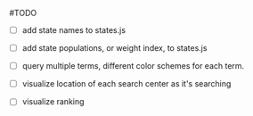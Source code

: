 #TODO
- [ ] add state names to states.js
- [ ] add state populations, or weight index, to states.js
- [ ] query multiple terms, different color schemes for each term.
- [ ] visualize location of each search center as it's searching
- [ ] visualize ranking

